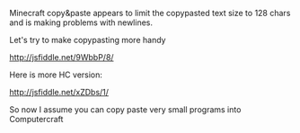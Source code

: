 Minecraft copy&paste appears to limit the copypasted text size to 128 chars and is making problems with newlines.

Let's try to make copypasting more handy

http://jsfiddle.net/9WbbP/8/

Here is more HC version:

http://jsfiddle.net/xZDbs/1/

So now I assume you can copy paste very small programs into Computercraft
